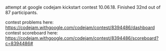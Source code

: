 attempt at google codejam kickstart contest 10.06.18. Finished 32nd out of 87 participants.

contest problems here: https://codejam.withgoogle.com/codejam/contest/8394486/dashboard
contest scoreboard here: https://codejam.withgoogle.com/codejam/contest/8394486/scoreboard?c=8394486#

